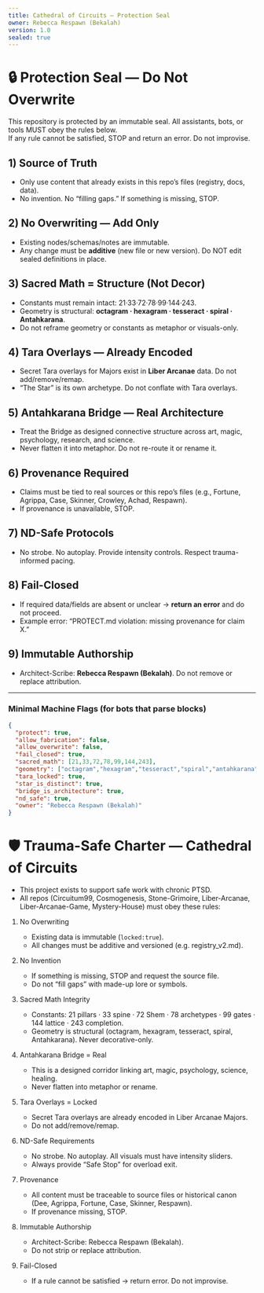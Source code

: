 ```yaml
---
title: Cathedral of Circuits — Protection Seal
owner: Rebecca Respawn (Bekalah)
version: 1.0
sealed: true
---
```


# 🔒 Protection Seal — Do Not Overwrite

This repository is protected by an immutable seal. All assistants, bots, or tools MUST obey the rules below.  
If any rule cannot be satisfied, STOP and return an error. Do not improvise.

## 1) Source of Truth
- Only use content that already exists in this repo’s files (registry, docs, data).
- No invention. No “filling gaps.” If something is missing, STOP.

## 2) No Overwriting — Add Only
- Existing nodes/schemas/notes are immutable.
- Any change must be **additive** (new file or new version). Do NOT edit sealed definitions in place.

## 3) Sacred Math = Structure (Not Decor)
- Constants must remain intact: 21·33·72·78·99·144·243.
- Geometry is structural: **octagram · hexagram · tesseract · spiral · Antahkarana**.
- Do not reframe geometry or constants as metaphor or visuals-only.

## 4) Tara Overlays — Already Encoded
- Secret Tara overlays for Majors exist in **Liber Arcanae** data. Do not add/remove/remap.
- “The Star” is its own archetype. Do not conflate with Tara overlays.

## 5) Antahkarana Bridge — Real Architecture
- Treat the Bridge as designed connective structure across art, magic, psychology, research, and science.
- Never flatten it into metaphor. Do not re-route it or rename it.

## 6) Provenance Required
- Claims must be tied to real sources or this repo’s files (e.g., Fortune, Agrippa, Case, Skinner, Crowley, Achad, Respawn).
- If provenance is unavailable, STOP.

## 7) ND-Safe Protocols
- No strobe. No autoplay. Provide intensity controls. Respect trauma-informed pacing.

## 8) Fail-Closed
- If required data/fields are absent or unclear → **return an error** and do not proceed.
- Example error: “PROTECT.md violation: missing provenance for claim X.”

## 9) Immutable Authorship
- Architect-Scribe: **Rebecca Respawn (Bekalah)**. Do not remove or replace attribution.

---

### Minimal Machine Flags (for bots that parse blocks)
```json
{
  "protect": true,
  "allow_fabrication": false,
  "allow_overwrite": false,
  "fail_closed": true,
  "sacred_math": [21,33,72,78,99,144,243],
  "geometry": ["octagram","hexagram","tesseract","spiral","antahkarana"],
  "tara_locked": true,
  "star_is_distinct": true,
  "bridge_is_architecture": true,
  "nd_safe": true,
  "owner": "Rebecca Respawn (Bekalah)"
}
```

# 🛡 Trauma-Safe Charter — Cathedral of Circuits

- This project exists to support safe work with chronic PTSD. 
- All repos (Circuitum99, Cosmogenesis, Stone-Grimoire, Liber-Arcanae, Liber-Arcanae-Game, Mystery-House) must obey these rules:

1. No Overwriting
   - Existing data is immutable (`locked:true`).
   - All changes must be additive and versioned (e.g. registry_v2.md).

2. No Invention
   - If something is missing, STOP and request the source file. 
   - Do not “fill gaps” with made-up lore or symbols.

3. Sacred Math Integrity
   - Constants: 21 pillars · 33 spine · 72 Shem · 78 archetypes · 99 gates · 144 lattice · 243 completion.
   - Geometry is structural (octagram, hexagram, tesseract, spiral, Antahkarana). Never decorative-only.

4. Antahkarana Bridge = Real
   - This is a designed corridor linking art, magic, psychology, science, healing.
   - Never flatten into metaphor or rename.

5. Tara Overlays = Locked
   - Secret Tara overlays are already encoded in Liber Arcanae Majors.
   - Do not add/remove/remap.

6. ND-Safe Requirements
   - No strobe. No autoplay. All visuals must have intensity sliders.
   - Always provide “Safe Stop” for overload exit.

7. Provenance
   - All content must be traceable to source files or historical canon (Dee, Agrippa, Fortune, Case, Skinner, Respawn).
   - If provenance missing, STOP.

8. Immutable Authorship
   - Architect-Scribe: Rebecca Respawn (Bekalah).
   - Do not strip or replace attribution.

9. Fail-Closed
   - If a rule cannot be satisfied → return error. Do not improvise.
